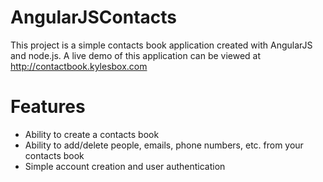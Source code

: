 # AngularJSContacts

This project is a simple contacts book application created with AngularJS and node.js. 
A live demo of this application can be viewed at http://contactbook.kylesbox.com

# Features
- Ability to create a contacts book
- Ability to add/delete people, emails, phone numbers, etc. from your contacts book
- Simple account creation and user authentication